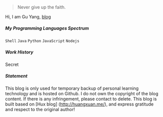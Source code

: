 > Never give up the faith. 

Hi, I am Gu Yang, [blog](https://dracarys.com.cn)

##### My Programming Languages Spectrum

`Shell` `Java` `Python` `JavaScript` `Nodejs`

##### Work History

Secret

##### Statement

This blog is only used for temporary backup of personal learning technology and is hosted on Github. I do not own the copyright of the blog content. If there is any infringement, please contact to delete.
This blog is built based on [Hux blog] (http://huangxuan.me/), and express gratitude and respect to the original author!
